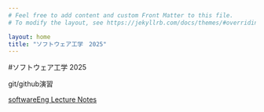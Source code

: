 ```yaml
---
# Feel free to add content and custom Front Matter to this file.
# To modify the layout, see https://jekyllrb.com/docs/themes/#overriding-theme-defaults

layout: home
title: "ソフトウェア工学　2025"
---
```



#ソフトウェア工学 2025

git/github演習

[softwareEng Lecture Notes](softwareEng2025.md)